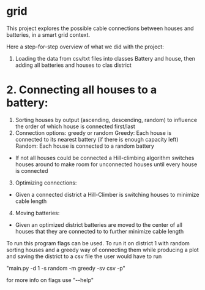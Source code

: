 # grid
This project explores the possible cable connections between houses and batteries, in a smart grid context.

Here a step-for-step overview of what we did with the project:
1. Loading the data from csv/txt files into classes Battery and house, then adding all batteries and houses to clas district
# 2. Connecting all houses to a battery:
  1. Sorting houses by output (ascending, descending, random) to influence the order of which house is connected first/last
  2. Connection options: greedy or random
Greedy: Each house is connected to its nearest battery (if there is enough capacity left)
Random: Each house is connected to a random battery
- If not all houses could be connected a Hill-climbing algorithm switches houses around to make room for unconnected houses until every house is connected
3. Optimizing connections:
- Given a connected district a Hill-Climber is switching houses to minimize cable length
4. Moving batteries:
- Given an optimized district batteries are moved to the center of all houses that they are connected to to further minimize cable length

To run this program flags can be used. To run it on district 1 with random sorting houses and a greedy way of connecting them while producing a plot and saving the district to a csv file the user would have to run

"main.py -d 1 -s random -m greedy -sv csv -p"

for more info on flags use "--help"
